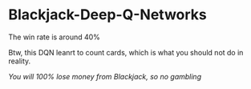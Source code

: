 # Blackjack-Deep-Q-Networks

The win rate is around 40%

Btw, this DQN leanrt to count cards, which is what you should not do in reality.

*You will 100% lose money from Blackjack, so no gambling*
